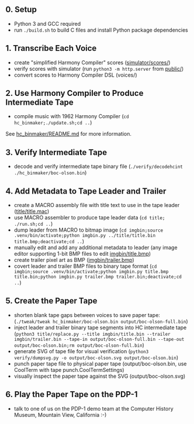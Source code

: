 ## 0. Setup

- Python 3 and GCC required
- run `./build.sh` to build C files and install Python package dependencies

## 1. Transcribe Each Voice

- create "simplified Harmony Compiler" scores ([simulator/scores/](./simulator/scores))
- verify scores with simulator (run `python3 -m http.server` from [public/](./public))
- convert scores to Harmony Compiler DSL (voices/)

## 2. Use Harmony Compiler to Produce Intermediate Tape

- compile music with 1962 Harmony Compiler (`cd hc_binmaker;./update.sh;cd ..`)

See [hc_binmaker/README.md](hc_binmaker/README.md) for more information.

## 3. Verify Intermediate Tape

- decode and verify intermediate tape binary file (`./verify/decodehcint ./hc_binmaker/boc-olson.bin`)

## 4. Add Metadata to Tape Leader and Trailer

- create a MACRO assembly file with title text to use in the tape leader ([title/title.mac](title/title.mac))
- use MACRO assembler to produce tape leader data (`cd title; ./run.sh;cd ..`)
- dump leader from MACRO to bitmap image (`cd imgbin;source .venv/bin/activate;python imgbin.py ../title/title.bin title.bmp;deactivate;cd ..`)
- manually edit and add any additional metadata to leader (any image editor supporting 1-bit BMP files to edit [imgbin/title.bmp](imgbin/title.bmp))
- create trailer pixel art as BMP ([imgbin/trailer.bmp](imgbin/trailer.bmp))
- covert leader and trailer BMP files to binary tape format (`cd imgbin;source .venv/bin/activate;python imgbin.py title.bmp title.bin;python imgbin.py trailer.bmp trailer.bin;deactivate;cd ..`)

## 5. Create the Paper Tape

- shorten blank tape gaps between voices to save paper tape: (`./tweak/tweak hc_binmaker/boc-olson.bin output/boc-olson-full.bin`)
- inject leader and trailer binary tape segments into HC intermediate tape (`python3 title/replace.py --title imgbin/title.bin --trailer imgbin/trailer.bin --tape-in output/boc-olson-full.bin --tape-out output/boc-olson.bin;rm output/boc-olson-full.bin`)
- generate SVG of tape file for visual verification (`python3 verify/dumpsvg.py -o output/boc-olson.svg output/boc-olson.bin`)
- punch paper tape file to physical paper tape (output/boc-olson.bin, use CoolTerm with tape punch.CoolTermSettings)
- visually inspect the paper tape against the SVG (output/boc-olson.svg)

## 6. Play the Paper Tape on the PDP-1

- talk to one of us on the PDP-1 demo team at the Computer History Museum, Mountain View, California :-)
